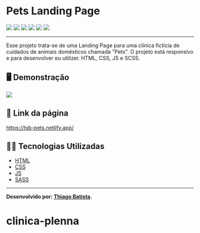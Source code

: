 # Pets Landing Page

![](https://img.shields.io/badge/HTML5-E34F26?style=for-the-badge&logo=html5&logoColor=white) ![](https://img.shields.io/badge/javascript-yellow?style=for-the-badge&logo=javascript&logoColor=white) ![](https://img.shields.io/badge/CSS3-1572B6?style=for-the-badge&logo=css3&logoColor=white) ![](https://img.shields.io/badge/Sass-ff0084?style=for-the-badge&logo=sass&logoColor=white) ![](https://img.shields.io/badge/Visual_Studio_Code-0078D4?style=for-the-badge&logo=visual%20studio%20code&logoColor=white) ![](https://img.shields.io/badge/Markdown-000000?style=for-the-badge&logo=markdown&logoColor=white)

---

Esse projeto trata-se de uma Landing Page para uma clínica fictícia de cuidados de animais domésticos chamada "Pets".
O projeto está responsivo e para desenvolver eu utilizei: HTML, CSS, JS e SCSS.

## 🖥️ Demonstração

![](/resultado/pets.png)

## 🔗 Link da página

https://tsb-pets.netlify.app/

## 👨‍💻 Tecnologias Utilizadas

- [HTML](https://developer.mozilla.org/pt-BR/docs/Web/HTML)
- [CSS](https://developer.mozilla.org/pt-BR/docs/Web/CSS)
- [JS](https://developer.mozilla.org/pt-BR/docs/Web/JavaScript)
- [SASS](https://sass-lang.com/documentation/)

---

**Desenvolvido por: [Thiago Batista](https://github.com/ThiagoSantosBatista/).**
# clinica-plenna
